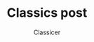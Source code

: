 ---
layout: ../../layouts/MarkdownPostLayout.astro
title: 'Classics post'
pubDate: 2025-03-4
description: '(Short classics description)'
author: 'Classicer'
image:
    url: /images/classics.jpg
    alt: "Rows of multicoloured stacked classical books."
tags: ["all-posts","art", "classics"]
---